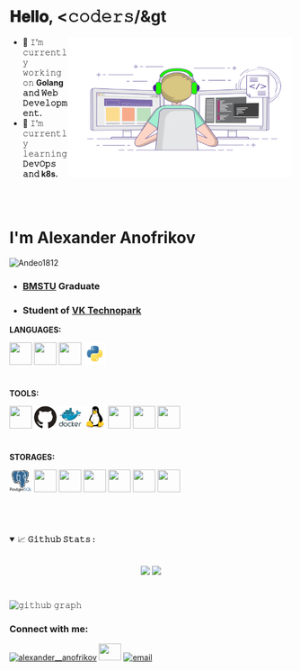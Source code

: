 # 𝐇𝐞𝐥𝐥𝐨, &lt;𝚌𝚘𝚍𝚎𝚛𝚜/&gt

<img align="right" height="250" width="400" alt="GIF" src="static/greeting.gif"/>

- 🔭 𝙸’𝚖 𝚌𝚞𝚛𝚛𝚎𝚗𝚝𝚕𝚢 𝚠𝚘𝚛𝚔𝚒𝚗𝚐 𝚘𝚗 **Golang 𝚊𝚗𝚍 𝚆𝚎𝚋 𝙳𝚎𝚟𝚎𝚕𝚘𝚙𝚖𝚎𝚗𝚝.**
- 🌱 𝙸’𝚖 𝚌𝚞𝚛𝚛𝚎𝚗𝚝𝚕𝚢 𝚕𝚎𝚊𝚛𝚗𝚒𝚗𝚐 **𝙳𝚎𝚟𝙾𝚙𝚜 𝚊𝚗𝚍 k8s.**

<br/>
<br/>

<p align="center">
<h1>
    I'm Alexander Anofrikov
</h1>

<p> <img src="https://komarev.com/ghpvc/?username=Andeo1812&label=Profile%20views&color=0e75b6&style=flat" alt="Andeo1812" /> </p>

- <h3><a href="https://www.bmstu.ru/" >BMSTU</a> Graduate </h3>

- <h3>Student of <a href="https://park.vk.company/" >VK Technopark</a></h3>

</p>

**LANGUAGES:**  

<code><img height="40" width="40" src="https://cdn.icon-icons.com/icons2/2107/PNG/512/file_type_go_gopher_icon_130571.png"/></code>
<code><img height="40" width="40" src="https://www.naveedashfaq.me/img/c++.png"/></code>
<code><img height="40" width="40" src="https://cdn.iconscout.com/icon/free/png-512/c-programming-569564.png"/></code>
<code><img height="40" width="40" src="https://raw.githubusercontent.com/github/explore/80688e429a7d4ef2fca1e82350fe8e3517d3494d/topics/python/python.png"/></code>

#

**TOOLS:**  

<code><img height="40" width="40" src="https://upload.wikimedia.org/wikipedia/commons/thumb/3/3f/Git_icon.svg/1024px-Git_icon.svg.png"/></code>
<code><img height="40" width="40" src="https://raw.githubusercontent.com/github/explore/80688e429a7d4ef2fca1e82350fe8e3517d3494d/topics/github-api/github-api.png"/></code>
<code><img height="40" width="40" src="https://raw.githubusercontent.com/devicons/devicon/master/icons/docker/docker-original-wordmark.svg"/></code>
<code><img height="40" width="40" src="https://raw.githubusercontent.com/devicons/devicon/master/icons/linux/linux-original.svg"/></code>
<code><img height="40" width="40" src="https://user-images.githubusercontent.com/88785411/185733055-27432a26-f79e-4dae-9c63-9d08037ca011.png"/></code>
<code><img height="40" width="40" src="https://cdn.icon-icons.com/icons2/2699/PNG/512/grafana_logo_icon_171048.png"/></code>
<code><img height="40" width="40" src="https://avatars.githubusercontent.com/u/19352526?s=200&v=4"/></code>

#

**STORAGES:**  

<code><img height="40" width="40" src="https://raw.githubusercontent.com/devicons/devicon/master/icons/postgresql/postgresql-original-wordmark.svg"/></code>
<code><img height="40" width="40" src="https://cdn.icon-icons.com/icons2/2699/PNG/512/memcached_logo_icon_168982.png"/></code>
<code><img height="40" width="40" src="https://cdn.icon-icons.com/icons2/2415/PNG/512/redis_original_logo_icon_146368.png"/></code>
<code><img height="40" width="40" src="https://cdn.icon-icons.com/icons2/2699/PNG/512/apache_kafka_logo_icon_167865.png"/></code>
<code><img height="40" width="40" src="https://cdn.worldvectorlogo.com/logos/clickhouse.svg"/></code>
<code><img height="40" width="40" src="https://cdn.icon-icons.com/icons2/2699/PNG/512/graylog_logo_icon_170053.png"/></code>
<code><img height="40" width="40" src="https://cdn.icon-icons.com/icons2/2107/PNG/512/file_type_prometheus_icon_130229.png"/></code>

<br/>

#

<details open="">
<summary>
  <g-emoji class="g-emoji" alias="chart_with_upwards_trend" fallback-src="https://github.githubassets.com/images/icons/emoji/unicode/1f4c8.png">📈</g-emoji>
  <strong>𝙶𝚒𝚝𝚑𝚞𝚋 𝚂𝚝𝚊𝚝𝚜 : </strong>
</summary>
<br/>

<p align="center">
    <img align="center" src="https://github-readme-stats.vercel.app/api?username=Andeo1812&show_icons=true&hide_border=true&title_color=94b4a4&amp&icon_color=FFFFFF&amp&text_color=FFFFFF&amp&bg_color=000000&count_private=true&include_all_commits=true"/>
    <img align="center" height="195px" src="https://github-readme-stats.vercel.app/api/top-langs/?username=Andeo1812&text_color=FFFFFF&bg_color=000000&hide=html,javascript,tex&title_color=94b4a4&langs_count=15&layout=compact&hide_border=true" />
</p>
</details>
<br/>

![𝚐𝚒𝚝𝚑𝚞𝚋 𝚐𝚛𝚊𝚙𝚑](https://github-readme-activity-graph.vercel.app/graph?username=Andeo1812&theme=react-dark&hide_border=true&area=true)


<h3>Connect with me:</h3>
<p>
    <a href="https://vk.com/id226093411" target="blank"><img src="https://raw.githubusercontent.com/rahuldkjain/github-profile-readme-generator/master/src/images/icons/Social/vk.svg" alt="alexander__anofrikov" height="30" width="40" /></a>
    <a href="https://t.me/Andeo1812" target="blank"><img src="https://www.svgrepo.com/show/303292/telegram-logo.svg" height="30" width="40" /></a>
    <a href="mailto: alexanforall@mail.ru"> <img src="https://user-images.githubusercontent.com/88785411/185732007-c9d8f70c-b1d0-42ec-b2bc-cc8805afb87c.png" alt="email" width="40" height="40"/></a>
</p>

